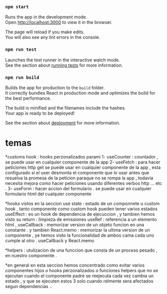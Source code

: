 
### `npm start`

Runs the app in the development mode.\
Open [http://localhost:3000](http://localhost:3000) to view it in the browser.

The page will reload if you make edits.\
You will also see any lint errors in the console.

### `npm run test`

Launches the test runner in the interactive watch mode.\
See the section about [running tests](https://facebook.github.io/create-react-app/docs/running-tests) for more information.

### `npm run build`

Builds the app for production to the `build` folder.\
It correctly bundles React in production mode and optimizes the build for the best performance.

The build is minified and the filenames include the hashes.\
Your app is ready to be deployed!

See the section about [deployment](https://facebook.github.io/create-react-app/docs/deployment) for more information.


# temas 

*customs hook : hooks perzonalizados parami
1- useCounter : countador , se puede usar en cualquier componente de la app
2- useFetch : para hacer peticiones http get se puede usar en cualquier componente de la app , esta configurado si el user desmonta el componente que lo usar antes que resuelva la promesa de la peticion paraque no se rompa la app , todavia necesita mejora
              como hacer peticiones usando diferentes verbos http ... etc .
3- useForm : hacer accion del formulario . se puede usar en cualquier formulario html del cualquier componente 

*hooks vistos en la seccion 
use state  : estado de un componnete u custom hook , tanto componente como custom hook pueden tener varios estados 
useEffect : es un hook de dependencia de ejecuccion , y tambien hemos visto su return : limpieza de emissiones 
useRef : referencia a un elemento html , 
useCallback : memorizar version de un objeto funcion en una constante . y tambien React.memo : memorizar la ultima version de un componente , ye hemos visto la funcionalidad de ambos cama cada uno cumple al otro . useCallback y React.memo

*helpers : utulizacion de una funccion que consta de un proceso pesado , en nuestro componente .

*en general en esta seccion hemos concentrado como evitar varios componentes hijos o hooks perzonalizados o funciones helpers que no se ejecutan cuando el componente padre se reejecuta cada vez cambia un estado , y que se ejecuten estos 3 solo cuando relmente
sera afectados segun dependencias .. 